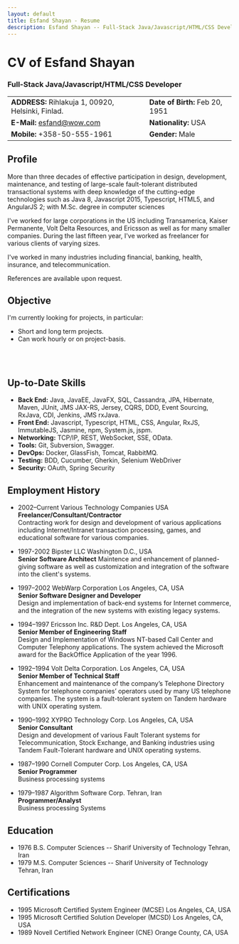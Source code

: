 ```yaml
---
layout: default
title: Esfand Shayan - Resume
description: Esfand Shayan -- Full-Stack Java/Javascript/HTML/CSS Developer 
---
```


CV of Esfand Shayan
===================

### Full-Stack Java/Javascript/HTML/CSS Developer ###

|                                                       |                                   |
|------------------------------------------------------ | --------------------------------- |
| **ADDRESS:** Rihlakuja 1, 00920, Helsinki, Finlad.    |  **Date of Birth:** Feb 20, 1951  |
| **E-Mail:**  esfand@wow.com                           |  **Nationality:** USA             |
| **Mobile:** +358-50-555-1961                          |  **Gender:** Male                 |


Profile
-------
More than three decades of effective participation in design, development, maintenance, 
and testing of large-scale fault-tolerant distributed transactional systems with deep 
knowledge of the cutting-edge technologies such as Java 8, Javascript 2015, Typescript, 
HTML5, and AngularJS 2; with M.Sc. degree in computer sciences

I've worked for large corporations in the US including Transamerica, Kaiser Permanente, 
Volt Delta Resources, and Ericsson as well as for many smaller companies.  During the 
last fifteen year, I've worked as freelancer for various clients of varying sizes.

I've worked in many industries including financial, banking, health, insurance, and 
telecommunication.

References are available upon request.


Objective
---------
I'm currently looking for projects, in particular:

* Short and long term projects.
* Can work hourly or on project-basis.

<br/><br/>

Up-to-Date Skills
-----------------

* **Back End:** Java, JavaEE, JavaFX, SQL, Cassandra, JPA, Hibernate, Maven, JUnit, JMS 
   JAX-RS, Jersey, CQRS, DDD, Event Sourcing, RxJava, CDI, Jenkins, JMS
   rxJava.
* **Front End:** Javascript, Typescript, HTML, CSS, Angular, RxJS, ImmutableJS, Jasmine, 
  npm, System.js, jspm.
* **Networking:** TCP/IP, REST, WebSocket, SSE, OData.
* **Tools:** Git, Subversion, Swagger. 
* **DevOps:** Docker, GlassFish, Tomcat, RabbitMQ.
* **Testing:** BDD, Cucumber, Gherkin, Selenium WebDriver
* **Security:** OAuth, Spring Security

Employment History
------------------

* 2002–Current	Various Technology Companies	 USA    
**Freelancer/Consultant/Contractor**   
Contracting work for design and development of various applications including 
Internet/Intranet transaction processing, games, and educational software for 
various companies.

* 1997-2002 Bipster LLC  Washington D.C., USA    
**Senior Software Architect** 
Maintence and enhancement of planned-giving software as well as customization
and integration of the software into the client's systems.

* 1997–2002	WebWarp Corporation	Los Angeles, CA, USA    
**Senior Software Designer and Developer**    
Design and implementation of back-end systems for Internet commerce, and the 
integration of the new systems with existing legacy systems.

* 1994–1997	Ericsson Inc. R&D Dept.	Los Angeles, CA, USA    
**Senior Member of Engineering Staff**    
Design and Implementation of Windows NT-based Call Center and Computer Telephony 
applications.  The system achieved the Microsoft award for the BackOffice Application 
of the year 1996.

* 1992–1994	Volt Delta Corporation.	Los Angeles, CA, USA    
**Senior Member of Technical Staff**    
Enhancement and maintenance of the company’s Telephone Directory System for telephone 
companies’ operators used by many US telephone companies.  The system is a fault-tolerant 
system on Tandem hardware with UNIX operating system.

* 1990–1992	XYPRO Technology Corp.	Los Angeles, CA, USA    
**Senior Consultant**    
Design and development of various Fault Tolerant systems for Telecommunication, 
Stock Exchange, and Banking industries using Tandem Fault-Tolerant hardware and UNIX 
operating systems.

* 1987–1990	Cornell Computer Corp.	Los Angeles, CA, USA    
**Senior Programmer**    
Business processing systems

* 1979–1987	Algorithm Software Corp.	Tehran, Iran    
**Programmer/Analyst**    
Business processing Systems


Education
---------
* 1976	B.S. Computer Sciences -- Sharif University of Technology 	Tehran, Iran    
* 1979  M.S. Computer Sciences -- Sharif University of Technology 	Tehran, Iran     

Certifications
--------------
* 1995   Microsoft Certified System Engineer (MCSE)  	Los Angeles, CA, USA    
* 1995   Microsoft Certified Solution Developer (MCSD) 	 Los Angeles, CA, USA    
* 1989   Novell Certified Network Engineer (CNE) 	Orange County, CA, USA    

